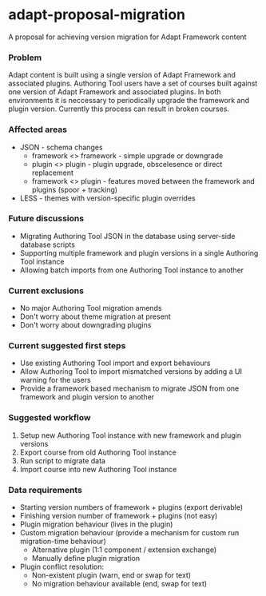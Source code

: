 # adapt-proposal-migration
A proposal for achieving version migration for Adapt Framework content

### Problem
Adapt content is built using a single version of Adapt Framework and associated plugins. Authoring Tool users have a set of courses built against one version of Adapt Framework and associated plugins. In both environments it is neccessary to periodically upgrade the framework and plugin version. Currently this process can result in broken courses.

### Affected areas
* JSON - schema changes
  * framework <> framework - simple upgrade or downgrade
  * plugin <> plugin - plugin upgrade, obscelesence or direct replacement
  * framework <> plugin - features moved between the framework and plugins (spoor + tracking)
* LESS - themes with version-specific plugin overrides

### Future discussions
* Migrating Authoring Tool JSON in the database using server-side database scripts
* Supporting multiple framework and plugin versions in a single Authoring Tool instance
* Allowing batch imports from one Authoring Tool instance to another

### Current exclusions
* No major Authoring Tool migration amends
* Don't worry about theme migration at present
* Don't worry about downgrading plugins

### Current suggested first steps
* Use existing Authoring Tool import and export behaviours
* Allow Authoring Tool to import mismatched versions by adding a UI warning for the users
* Provide a framework based mechanism to migrate JSON from one framework and plugin version to another

### Suggested workflow
1. Setup new Authoring Tool instance with new framework and plugin versions
2. Export course from old Authoring Tool instance
3. Run script to migrate data
4. Import course into new Authoring Tool instance

### Data requirements
* Starting version numbers of framework + plugins (export derivable)
* Finishing version number of framework + plugins (not easy)
* Plugin migration behaviour (lives in the plugin)
* Custom migration behaviour (provide a mechanism for custom run migration-time behaviour)  
  * Alternative plugin (1:1 component / extension exchange)  
  * Manually define plugin migration  
* Plugin conflict resolution:
  * Non-existent plugin (warn, end or swap for text)
  * No migration behaviour available (end, swap for text)




